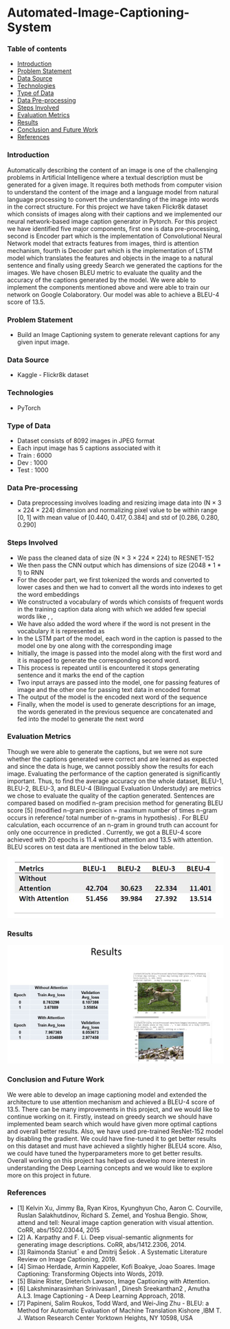 # Automated-Image-Captioning-System

### Table of contents
* [Introduction](#introduction)
* [Problem Statement](#problem-statement)
* [Data Source](#data-source)
* [Technologies](#technologies)
* [Type of Data](#type-of-data)
* [Data Pre-processing](#data-pre-processing)
* [Steps Involved](#steps-involved)
* [Evaluation Metrics](#evaluation-metrics)
* [Results](#results)
* [Conclusion and Future Work](#conclusion-and-future-work)
* [References](#references)

### Introduction
Automatically describing the content of an image is one of the challenging problems in Artificial Intelligence where a textual description must be generated for a given image. It requires both methods from computer vision to understand the content of the image and a language model from natural language processing to convert the understanding of the image into words in the correct structure. For this project we have taken Flickr8k dataset which consists of images along with their captions and we implemented our neural network-based image caption generator in Pytorch. For this project we have identified five major components, first one is data pre-processing, second is Encoder part which is the implementation of Convolutional Neural Network model that extracts features from images, third is attention mechanism, fourth is Decoder part which is the implementation of LSTM model which translates the features and objects in the image to a natural sentence and finally using greedy Search we generated the captions for the images. We have chosen BLEU metric to evaluate the quality and the accuracy of the captions generated by the model. We were able to implement the components mentioned above and were able to train our network on Google Colaboratory. Our model was able to achieve a BLEU-4 score of 13.5.

### Problem Statement
* Build an Image Captioning system to generate relevant captions for any given input image.

### Data Source
* Kaggle - Flickr8k dataset

### Technologies
* PyTorch

### Type of Data
* Dataset consists of 8092 images in JPEG format 
* Each input image has 5 captions associated with it
* Train : 6000
* Dev   : 1000
* Test  : 1000

### Data Pre-processing
* Data preprocessing involves loading and resizing image data into (N × 3 × 224 × 224) dimension and normalizing pixel value to be within range [0, 1] with mean value of [0.440,  0.417, 0.384] and std of [0.286, 0.280, 0.290]

### Steps Involved
* We pass the cleaned data of size (N × 3 × 224 × 224) to RESNET-152
* We then pass the CNN output which has dimensions of size (2048 * 1 * 1) to RNN
* For the decoder part, we first tokenized the words and converted to lower cases and then we had to convert all the words into indexes to get the word embeddings
* We constructed a vocabulary of words which consists of frequent words in the training caption data along with which we added few special words like <start>, <end>, <pad>
* We have also added the word <unk> where if the word is not present in the vocabulary it is represented as <unk>
* In the LSTM part of the model, each word in the caption is passed to the model one by one along with the corresponding image
* Initially, the image is passed into the model along with the first word and it is mapped to generate the corresponding second word.
* This process is repeated until <end> is encountered it stops generating sentence and it marks the end of the caption
* Two input arrays are passed into the model, one for passing features of image and the other one for passing text data in encoded format
* The output of the model is the encoded next word of the sequence
* Finally, when the model is used to generate descriptions for an image, the words generated in the previous sequence are concatenated and fed into the model to generate the next word
  
### Evaluation Metrics  
Though we were able to generate the captions, but we were not sure whether the captions generated were correct and are learned as expected and since the data is huge, we cannot possibly show the results for each image. Evaluating the performance of the caption generated is significantly important. Thus, to find the average accuracy on the whole dataset, BLEU-1, BLEU-2, BLEU-3, and BLEU-4 (Bilingual Evaluation Understudy) are metrics we chose to evaluate the quality of the caption generated. Sentences are compared based on modified n-gram precision method for generating BLEU score [5] (modified n-gram precision = maximum number of times n-gram occurs in reference/ total number of n-grams in hypothesis) . For BLEU calculation, each occurrence of an n-gram in ground truth can account for only one occurrence in predicted . Currently, we got a BLEU-4 score achieved with 20 epochs is 11.4 without attention and 13.5 with attention. BLEU scores on test data are mentioned in the below table. 

![alt text](evaluation_metrics.JPG)

### Results
![alt text](image_capt_results.JPG)

### Conclusion and Future Work
We were able to develop an image captioning model and extended the architecture to use attention mechanism and achieved a BLEU-4 score of 13.5. There can be many improvements in this project, and we would like to continue working on it. Firstly, instead on greedy search we should have implemented beam search which would have given more optimal captions and overall better results. Also, we have used pre-trained ResNet-152 model by disabling the gradient. We could have fine-tuned it to get better results on this dataset and must have achieved a slightly higher BLEU4 score. Also, we could have tuned the hyperparameters more to get better results. Overall working on this project has helped us develop more interest in understanding the Deep Learning concepts and we would like to explore more on this project in future.

### References
* [1] Kelvin Xu, Jimmy Ba, Ryan Kiros, Kyunghyun Cho, Aaron C. Courville, Ruslan Salakhutdinov, Richard S. Zemel, and Yoshua Bengio. Show, attend and tell: Neural image caption generation with visual attention. CoRR, abs/1502.03044, 2015
* [2] A. Karpathy and F. Li. Deep visual-semantic alignments for generating image descriptions. CoRR, abs/1412.2306, 2014.
* [3] Raimonda Staniut¯ e and Dmitrij Šešok . A Systematic Literature Review on Image Captioning, 2019.
* [4] Simao Herdade, Armin Kappeler, Kofi Boakye, Joao Soares. Image Captioning: Transforming Objects into Words, 2019.
* [5] Blaine Rister, Dieterich Lawson, Image Captioning with Attention.
* [6] Lakshminarasimhan Srinivasan1 , Dinesh Sreekanthan2 , Amutha A.L3. Image Captioning - A Deep Learning Approach, 2018.
* [7] Papineni, Salim Roukos, Todd Ward, and Wei-Jing Zhu - BLEU: a Method for Automatic Evaluation of Machine Translation Kishore ,IBM T. J. Watson Research Center Yorktown Heights, NY 10598, USA
